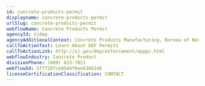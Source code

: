 ```yaml
---
id: concrete-products-permit
displayname: concrete-products-permit
urlSlug: concrete-products-permit
webflowName: Concrete Products Permit
agencyId: njdep
agencyAdditionalContext: Concrete Products Manufacturing, Bureau of Nonpoint Pollution Control
callToActionText: Learn About DEP Permits
callToActionLink: http://nj.gov/dep/enforcement/opppc.html
webflowIndustry: Concrete Product
divisionPhone: (609) 633-7021
webflowId: 5f7728fcb0544f6ee6366146
licenseCertificationClassification: CONTACT
---
```

